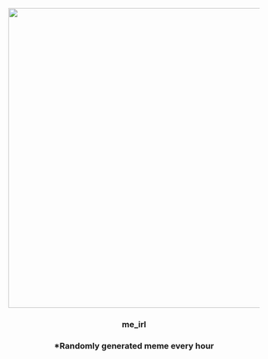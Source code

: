 <p align="center">
        <img src="https://i.redd.it/n5bdb0rqqmg91.jpg" width="600" height="600">
        </p>
        <h3 align="center">me_irl</h3>
        <h3 align="center">*Randomly generated meme every hour</h3>
    